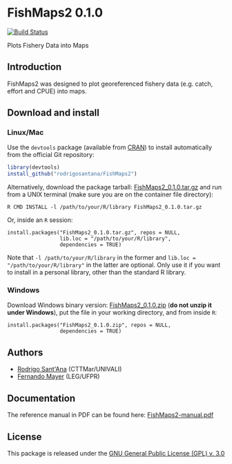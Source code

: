 

# FishMaps2 0.1.0

[![Build Status](https://travis-ci.org/rodrigosantana/FishMaps2.svg)](https://travis-ci.org/rodrigosantana/FishMaps2)

Plots Fishery Data into Maps

## Introduction

FishMaps2 was designed to plot georeferenced fishery data (e.g. catch,
effort and CPUE) into maps.

## Download and install

### Linux/Mac

Use the `devtools` package (available from
[CRAN](http://cran-r.c3sl.ufpr.br/web/packages/devtools/index.html)) to
install automatically from the official Git repository:


```r
library(devtools)
install_github("rodrigosantana/FishMaps2")
```

Alternatively, download the package tarball: [FishMaps2_0.1.0.tar.gz][]
and run from a UNIX terminal (make sure you are on the container file
directory):


```
R CMD INSTALL -l /path/to/your/R/library FishMaps2_0.1.0.tar.gz
```

Or, inside an `R` session:


```
install.packages("FishMaps2_0.1.0.tar.gz", repos = NULL,
                 lib.loc = "/path/to/your/R/library",
                 dependencies = TRUE)
```

Note that `-l /path/to/your/R/library` in the former and `lib.loc =
"/path/to/your/R/library"` in the latter are optional. Only use it if you
want to install in a personal library, other than the standard R
library.

### Windows

Download Windows binary version: [FishMaps2_0.1.0.zip][] (**do not unzip
it under Windows**), put the file in your working directory, and from
inside `R`:


```
install.packages("FishMaps2_0.1.0.zip", repos = NULL,
                 dependencies = TRUE)
```

## Authors

- [Rodrigo Sant'Ana](http://rodrigosantana.github.io) (CTTMar/UNIVALI)
- [Fernando Mayer](http://www.leg.ufpr.br/~fernandomayer) (LEG/UFPR)

## Documentation

The reference manual in PDF can be found here: [FishMaps2-manual.pdf][]

## License

This package is released under the
[GNU General Public License (GPL) v. 3.0](http://www.gnu.org/licenses/gpl-3.0.html)




[FishMaps2_0.1.0.tar.gz]: https://github.com/rodrigosantana/FishMaps2/blob/master/downloads/FishMaps2_0.1.0.tar.gz?raw=true
[FishMaps2_0.1.0.zip]: https://github.com/rodrigosantana/FishMaps2/blob/master/downloads/FishMaps2_0.1.0.zip?raw=true
[FishMaps2-manual.pdf]: https://github.com/rodrigosantana/FishMaps2/raw/master/downloads/FishMaps2-manual.pdf
